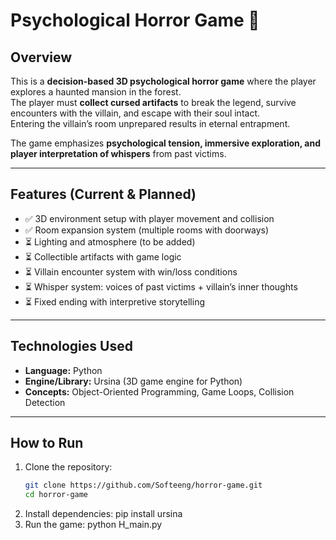 # Psychological Horror Game 👻

## Overview
This is a **decision-based 3D psychological horror game** where the player explores a haunted mansion in the forest.  
The player must **collect cursed artifacts** to break the legend, survive encounters with the villain, and escape with their soul intact.  
Entering the villain’s room unprepared results in eternal entrapment.  

The game emphasizes **psychological tension, immersive exploration, and player interpretation of whispers** from past victims.  

---

## Features (Current & Planned)
- ✅ 3D environment setup with player movement and collision  
- ✅ Room expansion system (multiple rooms with doorways)  
- ⏳ Lighting and atmosphere (to be added)  
- ⏳ Collectible artifacts with game logic  
- ⏳ Villain encounter system with win/loss conditions  
- ⏳ Whisper system: voices of past victims + villain’s inner thoughts  
- ⏳ Fixed ending with interpretive storytelling  

---

## Technologies Used
- **Language:** Python  
- **Engine/Library:** Ursina (3D game engine for Python)  
- **Concepts:** Object-Oriented Programming, Game Loops, Collision Detection  

---

## How to Run
1. Clone the repository:
   ```bash
   git clone https://github.com/Softeeng/horror-game.git
   cd horror-game
2. Install dependencies:
   pip install ursina
3. Run the game:
   python H_main.py
